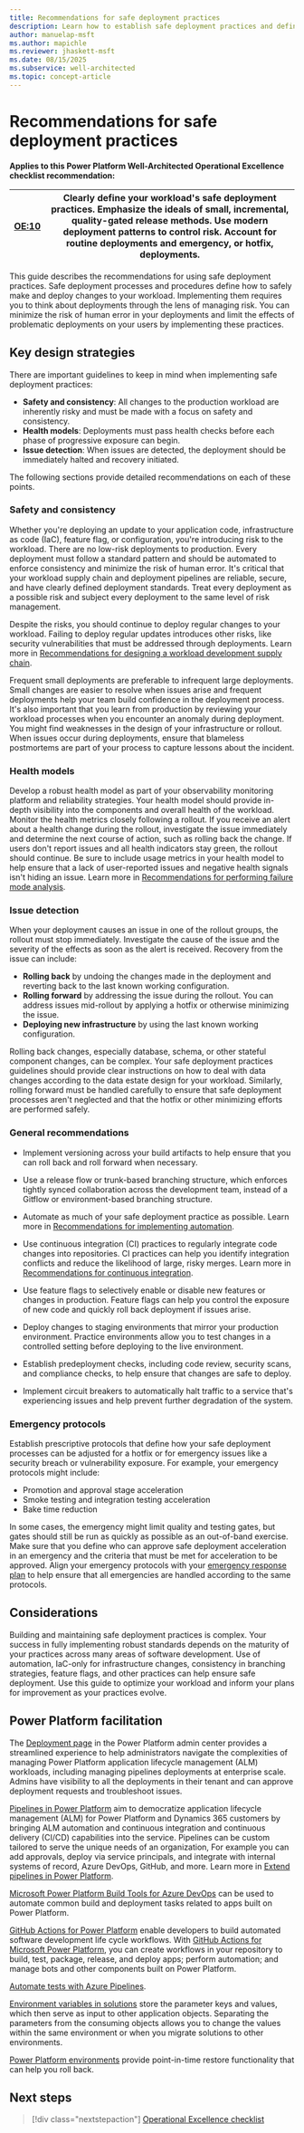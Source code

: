 ```yaml
---
title: Recommendations for safe deployment practices
description: Learn how to establish safe deployment practices and define processes for rolling out changes to your workload. 
author: manuelap-msft
ms.author: mapichle
ms.reviewer: jhaskett-msft
ms.date: 08/15/2025
ms.subservice: well-architected
ms.topic: concept-article
---
```


# Recommendations for safe deployment practices

**Applies to this Power Platform Well-Architected Operational Excellence checklist recommendation:**

|[OE:10](checklist.md)| **Clearly define your workload's safe deployment practices. Emphasize the ideals of small, incremental, quality-gated release methods. Use modern deployment patterns to control risk. Account for routine deployments and emergency, or hotfix, deployments.** |
|---|---|

This guide describes the recommendations for using safe deployment practices. Safe deployment processes and procedures define how to safely make and deploy changes to your workload. Implementing them requires you to think about deployments through the lens of managing risk. You can minimize the risk of human error in your deployments and limit the effects of problematic deployments on your users by implementing these practices.

## Key design strategies

There are important guidelines to keep in mind when implementing safe deployment practices:

- **Safety and consistency**: All changes to the production workload are inherently risky and must be made with a focus on safety and consistency.
- **Health models**: Deployments must pass health checks before each phase of progressive exposure can begin.
- **Issue detection**: When issues are detected, the deployment should be immediately halted and recovery initiated.

The following sections provide detailed recommendations on each of these points.

### Safety and consistency

Whether you're deploying an update to your application code, infrastructure as code (IaC), feature flag, or configuration, you're introducing risk to the workload. There are no low-risk deployments to production. Every deployment must follow a standard pattern and should be automated to enforce consistency and minimize the risk of human error. It's critical that your workload supply chain and deployment pipelines are reliable, secure, and have clearly defined deployment standards. Treat every deployment as a possible risk and subject every deployment to the same level of risk management.

Despite the risks, you should continue to deploy regular changes to your workload. Failing to deploy regular updates introduces other risks, like security vulnerabilities that must be addressed through deployments. Learn more in [Recommendations for designing a workload development supply chain](workload-supply-chain.md).

Frequent small deployments are preferable to infrequent large deployments. Small changes are easier to resolve when issues arise and frequent deployments help your team build confidence in the deployment process. It's also important that you learn from production by reviewing your workload processes when you encounter an anomaly during deployment. You might find weaknesses in the design of your infrastructure or rollout. When issues occur during deployments, ensure that blameless postmortems are part of your process to capture lessons about the incident.

### Health models

Develop a robust health model as part of your observability monitoring platform and reliability strategies. Your health model should provide in-depth visibility into the components and overall health of the workload. Monitor the health metrics closely following a rollout. If you receive an alert about a health change during the rollout, investigate the issue immediately and determine the next course of action, such as rolling back the change. If users don't report issues and all health indicators stay green, the rollout should continue. Be sure to include usage metrics in your health model to help ensure that a lack of user-reported issues and negative health signals isn't hiding an issue. Learn more in [Recommendations for performing failure mode analysis](../reliability/failure-mode-analysis.md).

### Issue detection

When your deployment causes an issue in one of the rollout groups, the rollout must stop immediately. Investigate the cause of the issue and the severity of the effects as soon as the alert is received. Recovery from the issue can include:

- **Rolling back** by undoing the changes made in the deployment and reverting back to the last known working configuration.
- **Rolling forward** by addressing the issue during the rollout. You can address issues mid-rollout by applying a hotfix or otherwise minimizing the issue.
- **Deploying new infrastructure** by using the last known working configuration.

Rolling back changes, especially database, schema, or other stateful component changes, can be complex. Your safe deployment practices guidelines should provide clear instructions on how to deal with data changes according to the data estate design for your workload. Similarly, rolling forward must be handled carefully to ensure that safe deployment processes aren't neglected and that the hotfix or other minimizing efforts are performed safely.

### General recommendations

- Implement versioning across your build artifacts to help ensure that you can roll back and roll forward when necessary.

- Use a release flow or trunk-based branching structure, which enforces tightly synced collaboration across the development team, instead of a Gitflow or environment-based branching structure.

- Automate as much of your safe deployment practice as possible. Learn more in [Recommendations for implementing automation](automate-tasks.md).

- Use continuous integration (CI) practices to regularly integrate code changes into repositories. CI practices can help you identify integration conflicts and reduce the likelihood of large, risky merges. Learn more in [Recommendations for continuous integration](release-engineering-continuous-integration.md).

- Use feature flags to selectively enable or disable new features or changes in production. Feature flags can help you control the exposure of new code and quickly roll back deployment if issues arise.

- Deploy changes to staging environments that mirror your production environment. Practice environments allow you to test changes in a controlled setting before deploying to the live environment.

- Establish predeployment checks, including code review, security scans, and compliance checks, to help ensure that changes are safe to deploy.

- Implement circuit breakers to automatically halt traffic to a service that's experiencing issues and help prevent further degradation of the system.

### Emergency protocols

Establish prescriptive protocols that define how your safe deployment processes can be adjusted for a hotfix or for emergency issues like a security breach or vulnerability exposure. For example, your emergency protocols might include:

- Promotion and approval stage acceleration
- Smoke testing and integration testing acceleration
- Bake time reduction

In some cases, the emergency might limit quality and testing gates, but gates should still be run as quickly as possible as an out-of-band exercise. Make sure that you define who can approve safe deployment acceleration in an emergency and the criteria that must be met for acceleration to be approved. Align your emergency protocols with your [emergency response plan](emergency-response.md) to help ensure that all emergencies are handled according to the same protocols.

## Considerations

Building and maintaining safe deployment practices is complex. Your success in fully implementing robust standards depends on the maturity of your practices across many areas of software development. Use of automation, IaC-only for infrastructure changes, consistency in branching strategies, feature flags, and other practices can help ensure safe deployment. Use this guide to optimize your workload and inform your plans for improvement as your practices evolve.

## Power Platform facilitation

The [Deployment page](/power-platform/alm/admin-deployment-hub) in the Power Platform admin center provides a streamlined experience to help administrators navigate the complexities of managing Power Platform application lifecycle management (ALM) workloads, including managing pipelines deployments at enterprise scale. Admins have visibility to all the deployments in their tenant and can approve deployment requests and troubleshoot issues.

[Pipelines in Power Platform](/power-platform/alm/pipelines) aim to democratize application lifecycle management (ALM) for Power Platform and Dynamics 365 customers by bringing ALM automation and continuous integration and continuous delivery (CI/CD) capabilities into the service. Pipelines can be custom tailored to serve the unique needs of an organization, For example you can add approvals, deploy via service principals, and integrate with internal systems of record, Azure DevOps, GitHub, and more. Learn more in [Extend pipelines in Power Platform](/power-platform/alm/extend-pipelines).

[Microsoft Power Platform Build Tools for Azure DevOps](/power-platform/alm/devops-build-tools) can be used to automate common build and deployment tasks related to apps built on Power Platform.

[GitHub Actions for Power Platform](/power-platform/alm/devops-github-actions) enable developers to build automated software development life cycle workflows. With [GitHub Actions for Microsoft Power Platform](https://github.com/marketplace/actions/powerplatform-actions), you can create workflows in your repository to build, test, package, release, and deploy apps; perform automation; and manage bots and other components built on Power Platform.

[Automate tests with Azure Pipelines](/power-apps/maker/canvas-apps/test-studio-classic-pipeline-editor).

[Environment variables in solutions](/power-apps/maker/data-platform/environmentvariables) store the parameter keys and values, which then serve as input to other application objects. Separating the parameters from the consuming objects allows you to change the values within the same environment or when you migrate solutions to other environments.

[Power Platform environments](/power-platform/admin/backup-restore-environments) provide point-in-time restore functionality that can help you roll back.

## Next steps

> [!div class="nextstepaction"]
> [Operational Excellence checklist](checklist.md)
